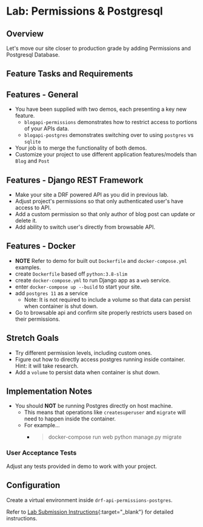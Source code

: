 # Lab: Permissions & Postgresql

## Overview

Let's move our site closer to production grade by adding Permissions and Postgresql Database.

## Feature Tasks and Requirements

## Features - General

- You have been supplied with two demos, each presenting a key new feature.
  - `blogapi-permissions` demonstrates how to restrict access to portions of your APIs data.
  - `blogapi-postgres` demonstrates switching over to using `postgres` vs `sqlite`
- Your job is to merge the functionality of both demos.
- Customize your project to use different application features/models than `Blog` and `Post`

## Features - Django REST Framework

- Make your site a DRF powered API as you did in previous lab.
- Adjust project's permissions so that only authenticated user's have access to API.
- Add a custom permission so that only author of blog post can update or delete it.
- Add ability to switch user's directly from browsable API.

## Features - Docker

- **NOTE** Refer to demo for built out `Dockerfile` and `docker-compose.yml` examples.
- create `Dockerfile` based off `python:3.8-slim`
- create `docker-compose.yml` to run Django app as a `web` service.
- enter `docker-compose up --build` to start your site.
- add `postgres 11` as a service
  - Note: It is not required to include a volume so that data can persist when container is shut down.
- Go to browsable api and confirm site properly restricts users based on their permissions.

## Stretch Goals

- Try different permission levels, including custom ones.
- Figure out how to directly access postgres running inside container. Hint: it will take research.
- Add a `volume` to persist data when container is shut down.

## Implementation Notes

- You should **NOT** be running Postgres directly on host machine.
  - This means that operations like `createsuperuser` and `migrate` will need to happen inside the container.
  - For example...
    - > docker-compose run web python manage.py migrate

### User Acceptance Tests

Adjust any tests provided in demo to work with your project.

## Configuration

Create a virtual environment inside `drf-api-permissions-postgres`.

Refer to [Lab Submission Instructions](../../../reference/submission-instructions/labs/){:target="_blank"} for detailed instructions.

